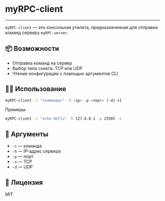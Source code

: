 # myRPC-client

---

`myRPC-client` — это консольная утилита, предназначенная для отправки команд серверу `myRPC-server`.

## 📦 Возможности

- Отправка команд на сервер
- Выбор типа сокета: TCP или UDP
- Чтение конфигурации с помощью аргументов CLI

## 🧑‍💻 Использование

```bash
myRPC-client -c "<команда>" -h <ip> -p <порт> [-d|-s]
```

Примеры:
```bash
myRPC-client -c "echo Hello" -h 127.0.0.1 -p 25565 -s
```

## 🔧 Аргументы

- `-c` — команда
- `-h` — IP-адрес сервера
- `-p` — порт
- `-s` — TCP
- `-d` — UDP

## 📝 Лицензия

MIT
